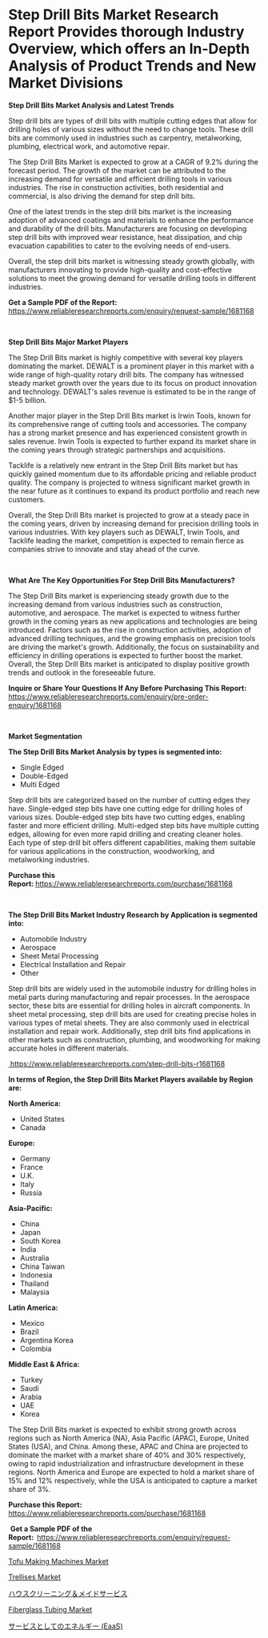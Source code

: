 <p><h1>Step Drill Bits Market Research Report Provides thorough Industry Overview, which offers an In-Depth Analysis of Product Trends and New Market Divisions</h1></p><p><strong>Step Drill Bits Market Analysis and Latest Trends</strong></p>
<p><p>Step drill bits are types of drill bits with multiple cutting edges that allow for drilling holes of various sizes without the need to change tools. These drill bits are commonly used in industries such as carpentry, metalworking, plumbing, electrical work, and automotive repair.</p><p>The Step Drill Bits Market is expected to grow at a CAGR of 9.2% during the forecast period. The growth of the market can be attributed to the increasing demand for versatile and efficient drilling tools in various industries. The rise in construction activities, both residential and commercial, is also driving the demand for step drill bits.</p><p>One of the latest trends in the step drill bits market is the increasing adoption of advanced coatings and materials to enhance the performance and durability of the drill bits. Manufacturers are focusing on developing step drill bits with improved wear resistance, heat dissipation, and chip evacuation capabilities to cater to the evolving needs of end-users.</p><p>Overall, the step drill bits market is witnessing steady growth globally, with manufacturers innovating to provide high-quality and cost-effective solutions to meet the growing demand for versatile drilling tools in different industries.</p></p>
<p><strong>Get a Sample PDF of the Report:&nbsp;</strong> <a href="https://www.reliableresearchreports.com/enquiry/request-sample/1681168">https://www.reliableresearchreports.com/enquiry/request-sample/1681168</a></p>
<p>&nbsp;</p>
<p><strong>Step Drill Bits Major Market Players</strong></p>
<p><p>The Step Drill Bits market is highly competitive with several key players dominating the market. DEWALT is a prominent player in this market with a wide range of high-quality rotary drill bits. The company has witnessed steady market growth over the years due to its focus on product innovation and technology. DEWALT's sales revenue is estimated to be in the range of $1-5 billion.</p><p>Another major player in the Step Drill Bits market is Irwin Tools, known for its comprehensive range of cutting tools and accessories. The company has a strong market presence and has experienced consistent growth in sales revenue. Irwin Tools is expected to further expand its market share in the coming years through strategic partnerships and acquisitions.</p><p>Tacklife is a relatively new entrant in the Step Drill Bits market but has quickly gained momentum due to its affordable pricing and reliable product quality. The company is projected to witness significant market growth in the near future as it continues to expand its product portfolio and reach new customers.</p><p>Overall, the Step Drill Bits market is projected to grow at a steady pace in the coming years, driven by increasing demand for precision drilling tools in various industries. With key players such as DEWALT, Irwin Tools, and Tacklife leading the market, competition is expected to remain fierce as companies strive to innovate and stay ahead of the curve.</p></p>
<p>&nbsp;</p>
<p><strong>What Are The Key Opportunities For Step Drill Bits Manufacturers?</strong></p>
<p><p>The Step Drill Bits market is experiencing steady growth due to the increasing demand from various industries such as construction, automotive, and aerospace. The market is expected to witness further growth in the coming years as new applications and technologies are being introduced. Factors such as the rise in construction activities, adoption of advanced drilling techniques, and the growing emphasis on precision tools are driving the market's growth. Additionally, the focus on sustainability and efficiency in drilling operations is expected to further boost the market. Overall, the Step Drill Bits market is anticipated to display positive growth trends and outlook in the foreseeable future.</p></p>
<p><strong>Inquire or Share Your Questions If Any Before Purchasing This Report:</strong> <a href="https://www.reliableresearchreports.com/enquiry/pre-order-enquiry/1681168">https://www.reliableresearchreports.com/enquiry/pre-order-enquiry/1681168</a></p>
<p>&nbsp;</p>
<p><strong>Market Segmentation</strong></p>
<p><strong>The Step Drill Bits Market Analysis by types is segmented into:</strong></p>
<p><ul><li>Single Edged</li><li>Double-Edged</li><li>Multi Edged</li></ul></p>
<p><p>Step drill bits are categorized based on the number of cutting edges they have. Single-edged step bits have one cutting edge for drilling holes of various sizes. Double-edged step bits have two cutting edges, enabling faster and more efficient drilling. Multi-edged step bits have multiple cutting edges, allowing for even more rapid drilling and creating cleaner holes. Each type of step drill bit offers different capabilities, making them suitable for various applications in the construction, woodworking, and metalworking industries.</p></p>
<p><strong>Purchase this Report:&nbsp;</strong><a href="https://www.reliableresearchreports.com/purchase/1681168">https://www.reliableresearchreports.com/purchase/1681168</a></p>
<p>&nbsp;</p>
<p><strong>The Step Drill Bits Market Industry Research by Application is segmented into:</strong></p>
<p><ul><li>Automobile Industry</li><li>Aerospace</li><li>Sheet Metal Processing</li><li>Electrical Installation and Repair</li><li>Other</li></ul></p>
<p><p>Step drill bits are widely used in the automobile industry for drilling holes in metal parts during manufacturing and repair processes. In the aerospace sector, these bits are essential for drilling holes in aircraft components. In sheet metal processing, step drill bits are used for creating precise holes in various types of metal sheets. They are also commonly used in electrical installation and repair work. Additionally, step drill bits find applications in other markets such as construction, plumbing, and woodworking for making accurate holes in different materials.</p></p>
<p><a href="https://www.reliableresearchreports.com/step-drill-bits-r1681168">&nbsp;https://www.reliableresearchreports.com/step-drill-bits-r1681168</a></p>
<p><strong>In terms of Region, the Step Drill Bits Market Players available by Region are:</strong></p>
<p>
    <p> <strong> North America: </strong>
        <ul>
            <li>United States</li>
            <li>Canada</li>
        </ul>
        </p> 
    <p> <strong> Europe: </strong>
        <ul>
            <li>Germany</li>
            <li>France</li>
            <li>U.K.</li>
            <li>Italy</li>
            <li>Russia</li>
        </ul>
        </p> 
    <p> <strong> Asia-Pacific: </strong>
        <ul>
            <li>China</li>
            <li>Japan</li>
            <li>South Korea</li>
            <li>India</li>
            <li>Australia</li>
            <li>China Taiwan</li>
            <li>Indonesia</li>
            <li>Thailand</li>
            <li>Malaysia</li>
        </ul>
        </p> 
    <p> <strong> Latin America: </strong>
        <ul>
            <li>Mexico</li>
            <li>Brazil</li>
            <li>Argentina Korea</li>
            <li>Colombia</li>
        </ul>
        </p> 
    <p> <strong> Middle East & Africa: </strong>
        <ul>
            <li>Turkey</li>
            <li>Saudi</li>
            <li>Arabia</li>
            <li>UAE</li>
            <li>Korea</li>
        </ul>
    </p>
    </p>
<p><p>The Step Drill Bits market is expected to exhibit strong growth across regions such as North America (NA), Asia Pacific (APAC), Europe, United States (USA), and China. Among these, APAC and China are projected to dominate the market with a market share of 40% and 30% respectively, owing to rapid industrialization and infrastructure development in these regions. North America and Europe are expected to hold a market share of 15% and 12% respectively, while the USA is anticipated to capture a market share of 3%.</p></p>
<p><strong>Purchase this Report: </strong><a href="https://www.reliableresearchreports.com/purchase/1681168">https://www.reliableresearchreports.com/purchase/1681168</a></p>
<p>&nbsp;<strong>Get a Sample PDF of the Report:&nbsp;&nbsp;</strong><a href="https://www.reliableresearchreports.com/enquiry/request-sample/1681168">https://www.reliableresearchreports.com/enquiry/request-sample/1681168</a></p>
<p><strong></strong></p>
<p><p><a href="https://github.com/zjyglelu/Market-Research-Report-List-2/blob/main/tofu-making-machines-market.md">Tofu Making Machines Market</a></p><p><a href="https://issuu.com/reportprime-2/docs/trellises-market-size-2030.pptx">Trellises Market</a></p><p><a href="https://github.com/vtbvgl20191192/Market-Research-Report-List-1/blob/main/926754127312.md">ハウスクリーニング＆メイドサービス</a></p><p><a href="https://issuu.com/reportprime-2/docs/fiberglass-tubing-market-size-2030.pptx">Fiberglass Tubing Market</a></p><p><a href="https://github.com/avwofrml53535/Market-Research-Report-List-1/blob/main/185078827311.md">サービスとしてのエネルギー (EaaS)</a></p></p>